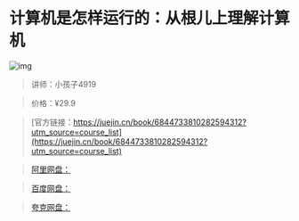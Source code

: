 # 计算机是怎样运行的：从根儿上理解计算机

![img](../../assets/5b43d09d68164261b1c4bdbe1f387042~tplv-k3u1fbpfcp-no-mark:280:280:200:280.png)


> 讲师：小孩子4919

> 价格：¥29.9

> [官方链接：https://juejin.cn/book/6844733810282594312?utm_source=course_list](https://juejin.cn/book/6844733810282594312?utm_source=course_list)

> [阿里网盘：]()

> [百度网盘：]()

> [夸克网盘：]()
